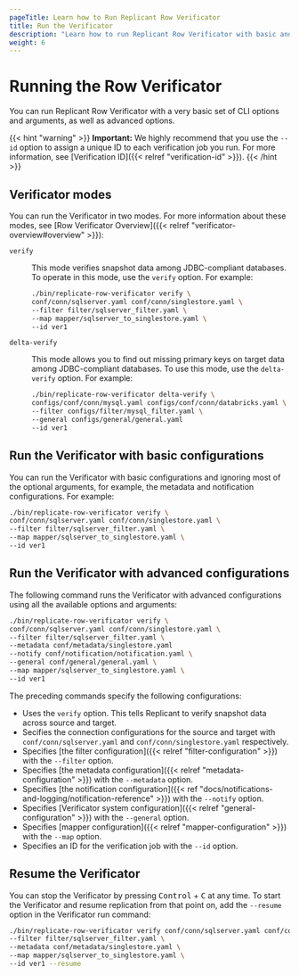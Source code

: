 ```yaml
---
pageTitle: Learn how to Run Replicant Row Verificator 
title: Run the Verificator
description: "Learn how to run Replicant Row Verificator with basic and advanced configurations."
weight: 6
---
```


# Running the Row Verificator
You can run Replicant Row Verificator with a very basic set of CLI options and arguments, as well as advanced options.

{{< hint "warning" >}}
**Important:** We highly recommend that you use the `--id` option to assign a unique ID to each verification job you run. For more information, see [Verification ID]({{< relref "verification-id" >}}).
{{< /hint >}}

## Verificator modes
You can run the Verificator in two modes. For more information about these modes, see [Row Verificator Overview]({{< relref "verificator-overview#overview" >}}):

<dl class="dl-indent">
<dt>

`verify`
</dt>
<dd>

This mode verifies snapshot data among JDBC-compliant databases. To operate in this mode, use the `verify` option. For example:

```sh
./bin/replicate-row-verificator verify \
conf/conn/sqlserver.yaml conf/conn/singlestore.yaml \
--filter filter/sqlserver_filter.yaml \
--map mapper/sqlserver_to_singlestore.yaml \
--id ver1
```
</dd>
<dt>

`delta-verify`
</dt>
<dd>

This mode allows you to find out missing primary keys on target data among JDBC-compliant databases. To use this mode, use the `delta-verify` option. For example:

```sh
./bin/replicate-row-verificator delta-verify \
configs/conf/conn/mysql.yaml configs/conf/conn/databricks.yaml \
--filter configs/filter/mysql_filter.yaml \
--general configs/general/general.yaml
--id ver1
```
</dd>
</dl>

## Run the Verificator with basic configurations
You can run the Verificator with basic configurations and ignoring most of the optional arguments, for example, 
the metadata and notification configurations. For example:

```sh
./bin/replicate-row-verificator verify \
conf/conn/sqlserver.yaml conf/conn/singlestore.yaml \
--filter filter/sqlserver_filter.yaml \
--map mapper/sqlserver_to_singlestore.yaml \
--id ver1
```

## Run the Verificator with advanced configurations
The following command runs the Verificator with advanced configurations using all the available options and arguments:

```sh
./bin/replicate-row-verificator verify \
conf/conn/sqlserver.yaml conf/conn/singlestore.yaml \
--filter filter/sqlserver_filter.yaml \
--metadata conf/metadata/singlestore.yaml  
--notify conf/notification/notification.yaml \
--general conf/general/general.yaml \
--map mapper/sqlserver_to_singlestore.yaml \
--id ver1
```

The preceding commands specify the following configurations:

- Uses the `verify` option. This tells Replicant to verify snapshot data across source and target.
- Secifies the connection configurations for the source and target with `conf/conn/sqlserver.yaml` and `conf/conn/singlestore.yaml` respectively.
- Specifies [the filter configuration]({{< relref "filter-configuration" >}}) with the `--filter` option.
- Specifies [the metadata configuration]({{< relref "metadata-configuration" >}}) with the `--metadata` option.
- Specifies [the notification configuration]({{< ref "docs/notifications-and-logging/notification-reference" >}}) with the `--notify` option.
- Specifies [Verificator system configuration]({{< relref "general-configuration" >}}) with the `--general` option.
- Specifies [mapper configuration]({{< relref "mapper-configuration" >}}) with the `--map` option.
- Specifies an ID for the verification job with the `--id` option.

## Resume the Verificator
You can stop the Verificator by pressing <kbd>Control</kbd> + <kbd>C</kbd> at any time. To start the Verificator and resume replication from that point on, add the `--resume` option in the Verificator run command:

```sh
./bin/replicate-row-verificator verify conf/conn/sqlserver.yaml conf/conn/singlestore.yaml \
--filter filter/sqlserver_filter.yaml \
--metadata conf/metadata/singlestore.yaml \
--map mapper/sqlserver_to_singlestore.yaml \
--id ver1 --resume
```